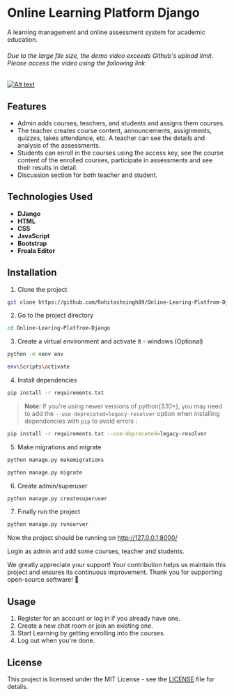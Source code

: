 # Online Learning Platform Django 

A learning management and online assessment system for academic education.

###### Due to the large file size, the demo video exceeds Github's upload limit. Please access the video using the following link
[![Alt text](https://img.youtube.com/vi/5QumgqWzc60/0.jpg)](https://youtu.be/5QumgqWzc60?si=7WFa6E2Y3rdS3eRf)

## Features

- Admin adds courses, teachers, and students and assigns them courses.
- The teacher creates course content, announcements, assignments, quizzes, takes attendance, etc. A teacher can see the details and analysis of the assessments.
- Students can enroll in the courses using the access key, see the course content of the enrolled courses, participate in assessments and see their results in detail.
- Discussion section for both teacher and student.

## Technologies Used

- **DJango**
- **HTML**
- **CSS**
- **JavaScript**
- **Bootstrap**
- **Froala Editor**

## Installation

1. Clone the project

```bash
git clone https://github.com/Rohitashsingh89/Online-Learing-Platfrom-Django.git
```

2. Go to the project directory

```bash
cd Online-Learing-Platfrom-Django
```

3. Create a virtual environment and activate it - windows (Optional)

```bash
python -m venv env
```

```bash
env\Scripts\activate
```

4. Install dependencies

```bash
pip install -r requirements.txt
```

> **Note:** If you're using newer versions of python(3.10+), you may need to add the `--use-deprecated=legacy-resolver` option when installing dependencies with `pip` to avoid errors :

```bash
pip install -r requirements.txt --use-deprecated=legacy-resolver
```

5. Make migrations and migrate

```bash
python manage.py makemigrations
```

```bash
python manage.py migrate
```

6. Create admin/superuser

```bash
python manage.py createsuperuser
```

7. Finally run the project

```bash
python manage.py runserver
```

Now the project should be running on http://127.0.0.1:8000/

Login as admin and add some courses, teacher and students.

We greatly appreciate your support! Your contribution helps us maintain this project and ensures its continuous improvement.
Thank you for supporting open-source software! 🙌


## Usage

1. Register for an account or log in if you already have one.
2. Create a new chat room or join an existing one.
3. Start Learning by getting enrolling into the courses.
4. Log out when you're done.

## License

This project is licensed under the MIT License - see the [LICENSE](LICENSE.md) file for details.

